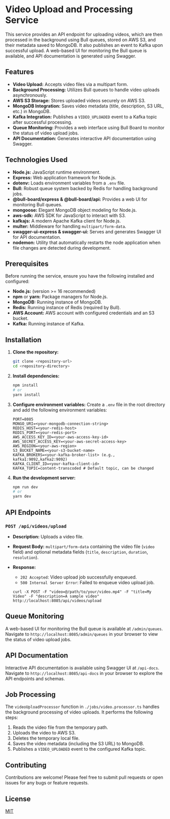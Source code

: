 # Video Upload and Processing Service

This service provides an API endpoint for uploading videos, which are then processed in the background using Bull queues, stored on AWS S3, and their metadata saved to MongoDB. It also publishes an event to Kafka upon successful upload. A web-based UI for monitoring the Bull queue is available, and API documentation is generated using Swagger.

## Features

* **Video Upload:** Accepts video files via a multipart form.
* **Background Processing:** Utilizes Bull queues to handle video uploads asynchronously.
* **AWS S3 Storage:** Stores uploaded videos securely on AWS S3.
* **MongoDB Integration:** Saves video metadata (title, description, S3 URL, etc.) in MongoDB.
* **Kafka Integration:** Publishes a `VIDEO_UPLOADED` event to a Kafka topic after successful processing.
* **Queue Monitoring:** Provides a web interface using Bull Board to monitor the status of video upload jobs.
* **API Documentation:** Generates interactive API documentation using Swagger.

## Technologies Used

* **Node.js:** JavaScript runtime environment.
* **Express:** Web application framework for Node.js.
* **dotenv:** Loads environment variables from a `.env` file.
* **Bull:** Robust queue system backed by Redis for handling background jobs.
* **@bull-board/express & @bull-board/api:** Provides a web UI for monitoring Bull queues.
* **mongoose:** Elegant MongoDB object modeling for Node.js.
* **aws-sdk:** AWS SDK for JavaScript to interact with S3.
* **kafkajs:** A modern Apache Kafka client for Node.js.
* **multer:** Middleware for handling `multipart/form-data`.
* **swagger-ui-express & swagger-ui:** Serves and generates Swagger UI for API documentation.
* **nodemon:** Utility that automatically restarts the node application when file changes are detected during development.

## Prerequisites

Before running the service, ensure you have the following installed and configured:

* **Node.js:** (version >= 16 recommended)
* **npm** or **yarn:** Package managers for Node.js.
* **MongoDB:** Running instance of MongoDB.
* **Redis:** Running instance of Redis (required by Bull).
* **AWS Account:** AWS account with configured credentials and an S3 bucket.
* **Kafka:** Running instance of Kafka.

## Installation

1.  **Clone the repository:**
    ```bash
    git clone <repository-url>
    cd <repository-directory>
    ```

2.  **Install dependencies:**
    ```bash
    npm install
    # or
    yarn install
    ```

3.  **Configure environment variables:**
    Create a `.env` file in the root directory and add the following environment variables:

    ```env
    PORT=8085
    MONGO_URI=<your-mongodb-connection-string>
    REDIS_HOST=<your-redis-host>
    REDIS_PORT=<your-redis-port>
    AWS_ACCESS_KEY_ID=<your-aws-access-key-id>
    AWS_SECRET_ACCESS_KEY=<your-aws-secret-access-key>
    AWS_REGION=<your-aws-region>
    S3_BUCKET_NAME=<your-s3-bucket-name>
    KAFKA_BROKERS=<your-kafka-broker-list> (e.g., kafka1:9092,kafka2:9092)
    KAFKA_CLIENT_ID=<your-kafka-client-id>
    KAFKA_TOPIC=content-transcoded # Default topic, can be changed
    ```

4.  **Run the development server:**
    ```bash
    npm run dev
    # or
    yarn dev
    ```

## API Endpoints

### `POST /api/videos/upload`

* **Description:** Uploads a video file.
* **Request Body:** `multipart/form-data` containing the video file (`video` field) and optional metadata fields (`title`, `description`, `duration`, `resolution`).
* **Response:**
    * `202 Accepted`: Video upload job successfully enqueued.
    * `500 Internal Server Error`: Failed to enqueue video upload job.

    ```
    curl -X POST -F "video=@/path/to/your/video.mp4" -F "title=My Video" -F "description=A sample video" http://localhost:8085/api/videos/upload
    ```

## Queue Monitoring

A web-based UI for monitoring the Bull queue is available at `/admin/queues`. Navigate to `http://localhost:8085/admin/queues` in your browser to view the status of video upload jobs.

## API Documentation

Interactive API documentation is available using Swagger UI at `/api-docs`. Navigate to `http://localhost:8085/api-docs` in your browser to explore the API endpoints and schemas.

## Job Processing

The `videoUploadProcessor` function in `./jobs/video.processor.ts` handles the background processing of video uploads. It performs the following steps:

1.  Reads the video file from the temporary path.
2.  Uploads the video to AWS S3.
3.  Deletes the temporary local file.
4.  Saves the video metadata (including the S3 URL) to MongoDB.
5.  Publishes a `VIDEO_UPLOADED` event to the configured Kafka topic.

## Contributing

Contributions are welcome! Please feel free to submit pull requests or open issues for any bugs or feature requests.

## License

[MIT](LICENSE)

